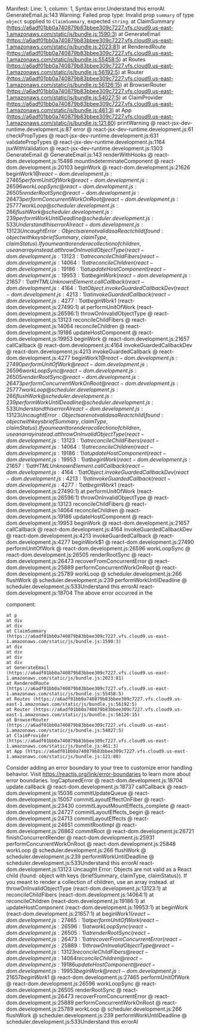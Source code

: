 Manifest: Line: 1, column: 1, Syntax error.Understand this errorAI
GenerateEmail.js:143 Warning: Failed prop type: Invalid prop `summary` of type `object` supplied to `ClaimSummary`, expected `string`.
    at ClaimSummary (https://a6adf01bb0a740879b83bbee309c7227.vfs.cloud9.us-east-1.amazonaws.com/static/js/bundle.js:1590:3)
    at GenerateEmail (https://a6adf01bb0a740879b83bbee309c7227.vfs.cloud9.us-east-1.amazonaws.com/static/js/bundle.js:2023:81)
    at RenderedRoute (https://a6adf01bb0a740879b83bbee309c7227.vfs.cloud9.us-east-1.amazonaws.com/static/js/bundle.js:55458:5)
    at Routes (https://a6adf01bb0a740879b83bbee309c7227.vfs.cloud9.us-east-1.amazonaws.com/static/js/bundle.js:56192:5)
    at Router (https://a6adf01bb0a740879b83bbee309c7227.vfs.cloud9.us-east-1.amazonaws.com/static/js/bundle.js:56126:15)
    at BrowserRouter (https://a6adf01bb0a740879b83bbee309c7227.vfs.cloud9.us-east-1.amazonaws.com/static/js/bundle.js:54027:5)
    at ClaimProvider (https://a6adf01bb0a740879b83bbee309c7227.vfs.cloud9.us-east-1.amazonaws.com/static/js/bundle.js:461:3)
    at App (https://a6adf01bb0a740879b83bbee309c7227.vfs.cloud9.us-east-1.amazonaws.com/static/js/bundle.js:121:80)
printWarning @ react-jsx-dev-runtime.development.js:87
error @ react-jsx-dev-runtime.development.js:61
checkPropTypes @ react-jsx-dev-runtime.development.js:631
validatePropTypes @ react-jsx-dev-runtime.development.js:1164
jsxWithValidation @ react-jsx-dev-runtime.development.js:1303
GenerateEmail @ GenerateEmail.js:143
renderWithHooks @ react-dom.development.js:15486
mountIndeterminateComponent @ react-dom.development.js:20103
beginWork @ react-dom.development.js:21626
beginWork$1 @ react-dom.development.js:27465
performUnitOfWork @ react-dom.development.js:26596
workLoopSync @ react-dom.development.js:26505
renderRootSync @ react-dom.development.js:26473
performConcurrentWorkOnRoot @ react-dom.development.js:25777
workLoop @ scheduler.development.js:266
flushWork @ scheduler.development.js:239
performWorkUntilDeadline @ scheduler.development.js:533Understand this errorAI
react-dom.development.js:13123 Uncaught Error: Objects are not valid as a React child (found: object with keys {briefSummary, claimType, claimStatus}). If you meant to render a collection of children, use an array instead.
    at throwOnInvalidObjectType (react-dom.development.js:13123:1)
    at reconcileChildFibers (react-dom.development.js:14064:1)
    at reconcileChildren (react-dom.development.js:19186:1)
    at updateHostComponent (react-dom.development.js:19953:1)
    at beginWork (react-dom.development.js:21657:1)
    at HTMLUnknownElement.callCallback (react-dom.development.js:4164:1)
    at Object.invokeGuardedCallbackDev (react-dom.development.js:4213:1)
    at invokeGuardedCallback (react-dom.development.js:4277:1)
    at beginWork$1 (react-dom.development.js:27490:1)
    at performUnitOfWork (react-dom.development.js:26596:1)
throwOnInvalidObjectType @ react-dom.development.js:13123
reconcileChildFibers @ react-dom.development.js:14064
reconcileChildren @ react-dom.development.js:19186
updateHostComponent @ react-dom.development.js:19953
beginWork @ react-dom.development.js:21657
callCallback @ react-dom.development.js:4164
invokeGuardedCallbackDev @ react-dom.development.js:4213
invokeGuardedCallback @ react-dom.development.js:4277
beginWork$1 @ react-dom.development.js:27490
performUnitOfWork @ react-dom.development.js:26596
workLoopSync @ react-dom.development.js:26505
renderRootSync @ react-dom.development.js:26473
performConcurrentWorkOnRoot @ react-dom.development.js:25777
workLoop @ scheduler.development.js:266
flushWork @ scheduler.development.js:239
performWorkUntilDeadline @ scheduler.development.js:533Understand this errorAI
react-dom.development.js:13123 Uncaught Error: Objects are not valid as a React child (found: object with keys {briefSummary, claimType, claimStatus}). If you meant to render a collection of children, use an array instead.
    at throwOnInvalidObjectType (react-dom.development.js:13123:1)
    at reconcileChildFibers (react-dom.development.js:14064:1)
    at reconcileChildren (react-dom.development.js:19186:1)
    at updateHostComponent (react-dom.development.js:19953:1)
    at beginWork (react-dom.development.js:21657:1)
    at HTMLUnknownElement.callCallback (react-dom.development.js:4164:1)
    at Object.invokeGuardedCallbackDev (react-dom.development.js:4213:1)
    at invokeGuardedCallback (react-dom.development.js:4277:1)
    at beginWork$1 (react-dom.development.js:27490:1)
    at performUnitOfWork (react-dom.development.js:26596:1)
throwOnInvalidObjectType @ react-dom.development.js:13123
reconcileChildFibers @ react-dom.development.js:14064
reconcileChildren @ react-dom.development.js:19186
updateHostComponent @ react-dom.development.js:19953
beginWork @ react-dom.development.js:21657
callCallback @ react-dom.development.js:4164
invokeGuardedCallbackDev @ react-dom.development.js:4213
invokeGuardedCallback @ react-dom.development.js:4277
beginWork$1 @ react-dom.development.js:27490
performUnitOfWork @ react-dom.development.js:26596
workLoopSync @ react-dom.development.js:26505
renderRootSync @ react-dom.development.js:26473
recoverFromConcurrentError @ react-dom.development.js:25889
performConcurrentWorkOnRoot @ react-dom.development.js:25789
workLoop @ scheduler.development.js:266
flushWork @ scheduler.development.js:239
performWorkUntilDeadline @ scheduler.development.js:533Understand this errorAI
react-dom.development.js:18704 The above error occurred in the <p> component:

    at p
    at div
    at div
    at ClaimSummary (https://a6adf01bb0a740879b83bbee309c7227.vfs.cloud9.us-east-1.amazonaws.com/static/js/bundle.js:1590:3)
    at div
    at div
    at div
    at div
    at GenerateEmail (https://a6adf01bb0a740879b83bbee309c7227.vfs.cloud9.us-east-1.amazonaws.com/static/js/bundle.js:2023:81)
    at RenderedRoute (https://a6adf01bb0a740879b83bbee309c7227.vfs.cloud9.us-east-1.amazonaws.com/static/js/bundle.js:55458:5)
    at Routes (https://a6adf01bb0a740879b83bbee309c7227.vfs.cloud9.us-east-1.amazonaws.com/static/js/bundle.js:56192:5)
    at Router (https://a6adf01bb0a740879b83bbee309c7227.vfs.cloud9.us-east-1.amazonaws.com/static/js/bundle.js:56126:15)
    at BrowserRouter (https://a6adf01bb0a740879b83bbee309c7227.vfs.cloud9.us-east-1.amazonaws.com/static/js/bundle.js:54027:5)
    at ClaimProvider (https://a6adf01bb0a740879b83bbee309c7227.vfs.cloud9.us-east-1.amazonaws.com/static/js/bundle.js:461:3)
    at App (https://a6adf01bb0a740879b83bbee309c7227.vfs.cloud9.us-east-1.amazonaws.com/static/js/bundle.js:121:80)

Consider adding an error boundary to your tree to customize error handling behavior.
Visit https://reactjs.org/link/error-boundaries to learn more about error boundaries.
logCapturedError @ react-dom.development.js:18704
update.callback @ react-dom.development.js:18737
callCallback @ react-dom.development.js:15036
commitUpdateQueue @ react-dom.development.js:15057
commitLayoutEffectOnFiber @ react-dom.development.js:23430
commitLayoutMountEffects_complete @ react-dom.development.js:24727
commitLayoutEffects_begin @ react-dom.development.js:24713
commitLayoutEffects @ react-dom.development.js:24651
commitRootImpl @ react-dom.development.js:26862
commitRoot @ react-dom.development.js:26721
finishConcurrentRender @ react-dom.development.js:25931
performConcurrentWorkOnRoot @ react-dom.development.js:25848
workLoop @ scheduler.development.js:266
flushWork @ scheduler.development.js:239
performWorkUntilDeadline @ scheduler.development.js:533Understand this errorAI
react-dom.development.js:13123 Uncaught Error: Objects are not valid as a React child (found: object with keys {briefSummary, claimType, claimStatus}). If you meant to render a collection of children, use an array instead.
    at throwOnInvalidObjectType (react-dom.development.js:13123:1)
    at reconcileChildFibers (react-dom.development.js:14064:1)
    at reconcileChildren (react-dom.development.js:19186:1)
    at updateHostComponent (react-dom.development.js:19953:1)
    at beginWork (react-dom.development.js:21657:1)
    at beginWork$1 (react-dom.development.js:27465:1)
    at performUnitOfWork (react-dom.development.js:26596:1)
    at workLoopSync (react-dom.development.js:26505:1)
    at renderRootSync (react-dom.development.js:26473:1)
    at recoverFromConcurrentError (react-dom.development.js:25889:1)
throwOnInvalidObjectType @ react-dom.development.js:13123
reconcileChildFibers @ react-dom.development.js:14064
reconcileChildren @ react-dom.development.js:19186
updateHostComponent @ react-dom.development.js:19953
beginWork @ react-dom.development.js:21657
beginWork$1 @ react-dom.development.js:27465
performUnitOfWork @ react-dom.development.js:26596
workLoopSync @ react-dom.development.js:26505
renderRootSync @ react-dom.development.js:26473
recoverFromConcurrentError @ react-dom.development.js:25889
performConcurrentWorkOnRoot @ react-dom.development.js:25789
workLoop @ scheduler.development.js:266
flushWork @ scheduler.development.js:239
performWorkUntilDeadline @ scheduler.development.js:533Understand this errorAI
